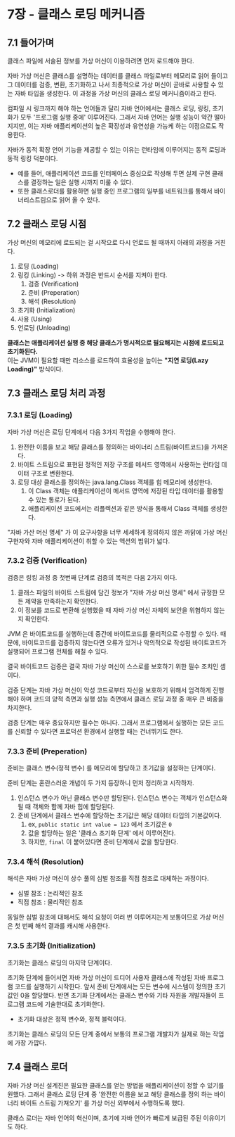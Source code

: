 # 7장 - 클래스 로딩 메커니즘

## 7.1 들어가며&#x20;

클래스 파일에 서술된 정보를 가상 머신이 이용하려면 먼저 로드해야 한다.&#x20;

자바 가상 머신은 클래스를 설명하는 데이터를 클래스 파일로부터 메모리로 읽어 들이고 그 데이터를 검증, 변환, 초기화하고 나서 최종적으로 가상 머신이 곧바로 사용할 수 있는 자바 타입을 생성한다. 이 과정을 가상 머신의 클래스 로딩 메커니즘이라고 한다.&#x20;

컴파일 시 링크까지 해야 하는 언어들과 달리 자바 언어에서는 클래스 로딩, 링킹, 초기화가 모두 '프로그램 실행 중에' 이루어진다. 그래서 자바 언어는 실행 성능이 약간 떨아지지만, 이는 자바 애플리케이션의 높은 확장성과 유연성을 가능케 하는 이점으로도 작용한다.&#x20;

자바가 동적 확장 언어 기능을 제공할 수 있는 이유는 런타임에 이루어지는 동적 로딩과 동적 링킹 덕분이다.&#x20;

* 예를 들어, 애플리케이션 코드를 인터페이스 중심으로 작성해 두면 실제 구현 클래스를 결정하는 일은 실행 시까지 미룰 수 있다.&#x20;
* 또한 클래스로더를 활용하면 실행 중인 프로그램의 일부를 네트워크를 통해서 바이너리스트림으로 읽어 올 수 있다.&#x20;

## 7.2 클래스 로딩 시점&#x20;

가상 머신의 메모리에 로드되는 걸 시작으로 다시 언로드 될 때까지 아래의 과정을 거친다.&#x20;

1. 로딩 (Loading)
2. 링킹 (Linking) -> 하위 과정은 반드시 순서를 지켜야 한다.&#x20;
   1. 검증 (Verification)
   2. 준비 (Preperation)&#x20;
   3. 해석 (Resolution)&#x20;
3. 초기화 (Initialization)&#x20;
4. 사용 (Using)
5. 언로딩 (Unloading)

**클래스는 애플리케이션 실행 중 해당 클래스가 명시적으로 필요해지는 시점에 로드되고 초기화된다.** \
이는 JVM이 필요할 때만 리소스를 로드하여 효율성을 높이는 **"지연 로딩(Lazy Loading)"** 방식이다.

## 7.3 클래스 로딩 처리 과정&#x20;

### 7.3.1 로딩 (Loading)

자바 가상 머신은 로딩 단계에서 다음 3가지 작업을 수행해야 한다.&#x20;

1. 완전한 이름을 보고 해당 클래스를 정의하는 바이너리 스트림(바이트코드)을 가져온다.&#x20;
2. 바이트 스트림으로 표현된 정적인 저장 구조를 메서드 영역에서 사용하는 런타임 데이터 구조로 변환한다.&#x20;
3. 로딩 대상 클래스를 정의하는 java.lang.Class 객체를 힙 메모리에 생성한다.&#x20;
   1. 이 Class 객체는 애플리케이션이 메서드 영역에 저장된 타입 데이터를 활용할 수 있는 통로가 된다.&#x20;
   2. 애플리케이션 코드에서는 리플렉션과 같은 방식을 통해서 Class 객체를 생성한다.&#x20;

"자바 가산 머신 명세" 가 이 요구사항을 너무 세세하게 정의하지 않은 까닭에 가상 머신 구현자와 자바 애플리케이션이 취할 수 있는 액션의 범위가 넓다.&#x20;

### 7.3.2 검증 (Verification)&#x20;

검증은 링킹 과정 중 첫번째 단계로 검증의 목적은 다음 2가지 이다.&#x20;

1. 클래스 파일의 바이트 스트림에 담긴 정보가 "자바 가상 머신 명세" 에서 규정한 모든 제약을 만족하는지 확인한다.&#x20;
2. 이 정보를 코드로 변환해 실행했을 때 자바 가상 머신 자체의 보안을 위협하지 않는지 확인한다.&#x20;

JVM 은 바이트코드를 실행하는데 중간에 바이트코드를 물리적으로 수정할 수 있다. 때문에, 바이트코드를 검증하지 않는다면 오류가 있거나 악의적으로 작성된 바이트코드가 실행되어 프로그램 전체를 해칠 수 있다.&#x20;

결국 바이트코드 검증은 결국 자바 가상 머신이 스스로를 보호하기 위한 필수 조치인 셈이다.&#x20;

검증 단계는 자바 가상 머신이 악성 코드로부터 자신을 보호하기 위해서 엄격하게 진행해야 하며 코드의 양적 측면과 실행 성능 측면에서 클래스 로딩 과정 중 매우 큰 비중을 차지한다.&#x20;

검증 단계는 매우 중요하지만 필수는 아니다. 그래서 프로그램에서 실행하는 모든 코드를 신뢰할 수 있다면 프로덕션 환경에서 실행할 때는 건너뛰기도 한다.&#x20;

### 7.3.3 준비 (Preperation)&#x20;

준비는 클래스 변수(정적 변수) 를 메모리에 할당하고 초기값을 설정하는 단계이다.&#x20;

준비 단계는 혼란스러운 개념이 두 가지 등장하니 먼저 정리하고 시작하자.&#x20;

1. 인스턴스 변수가 아닌 클래스 변수만 할당된다. 인스턴스 변수는 객체가 인스턴스화 될 때 객체와 함께 자바 힙에 할당된다.&#x20;
2. 준비 단계에서 클래스 변수에 할당하는 초기값은 해당 데이터 타입의 기본값이다.&#x20;
   1. ex, `public static int value = 123` 에서 초기값은 `0`
   2. 값을 할당하는 일은 '클래스 초기화 단계' 에서 이루어진다.&#x20;
   3. 하지만, `final` 이 붙어있다면 준비 단계에서 값을 할당한다.&#x20;

### 7.3.4 해석 (Resolution)&#x20;

해석은 자바 가상 머신이 상수 풀의 심벌 참조를 직접 참조로 대체하는 과정이다.&#x20;

* 심벌 참조 : 논리적인 참조&#x20;
* 직접 참조 : 물리적인 참조&#x20;

동일한 심벌 참조에 대해서도 해석 요청이 여러 번 이루어지는게 보통이므로 가상 머신은 첫 번째 해석 결과를 캐시해 사용한다.&#x20;

### 7.3.5 초기화 (Initialization)

초기화는 클래스 로딩의 마지막 단계이다.&#x20;

초기화 단계에 들어서면 자바 가상 머신이 드디어 사용자 클래스에 작성된 자바 프로그램 코드를 실행하기 시작한다. 앞서 준비 단계에서는 모든 변수에 시스템이 정의한 초기값인 0을 할당했다. 반면 초기화 단계에서는 클래스 변수와 기타 자원을 개발자들이 프로그램 코드에 기술한대로 초기화한다.&#x20;

* 초기화 대상은 정적 변수와, 정적 블럭이다.&#x20;

초기화는 클래스 로딩의 모든 단계 중에서 보통의 프로그램 개발자가 실제로 하는 작업에 가장 가깝다.&#x20;

## 7.4 클래스 로더&#x20;

자바 가상 머신 설계진은 필요한 클래스를 얻는 방법을 애플리케이션이 정할 수 있기를 원했다. 그래서 클래스 로딩 단계 중 '완전한 이름을 보고 해당 클래스를 정의 하는 바이너리 바이트 스트림 가져오기' 를 가상 머신 외부에서 수행하도록 했다.&#x20;

클래스 로더는 자바 언어의 혁신이며, 초기에 자바 언어가 빠르게 보급된 주된 이유이기도 하다.&#x20;
